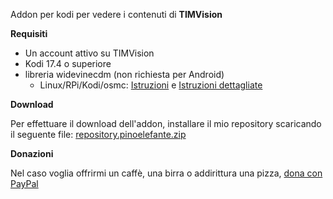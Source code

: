 Addon per kodi per vedere i contenuti di **TIMVision**

**Requisiti**
- Un account attivo su TIMVision
- Kodi 17.4 o superiore
- libreria widevinecdm (non richiesta per Android)
  - Linux/RPi/Kodi/osmc: [Istruzioni](https://github.com/Sandmann79/xbmc#instructions-to-install-widevine-library) e [Istruzioni dettagliate](https://gist.github.com/jesstelford/eded5fe8c2611f332648#getting-widevine-working)

**Download**

Per effettuare il download dell'addon, installare il mio repository scaricando il seguente file: [repository.pinoelefante.zip](http://pinoelefante.altervista.org/kodi_repo/files/repository.pinoelefante/repository.pinoelefante-1.0.0.zip)

**Donazioni**

Nel caso voglia offrirmi un caffè, una birra o addirittura una pizza, [dona con PayPal](https://www.paypal.me/pinoelefante/)
